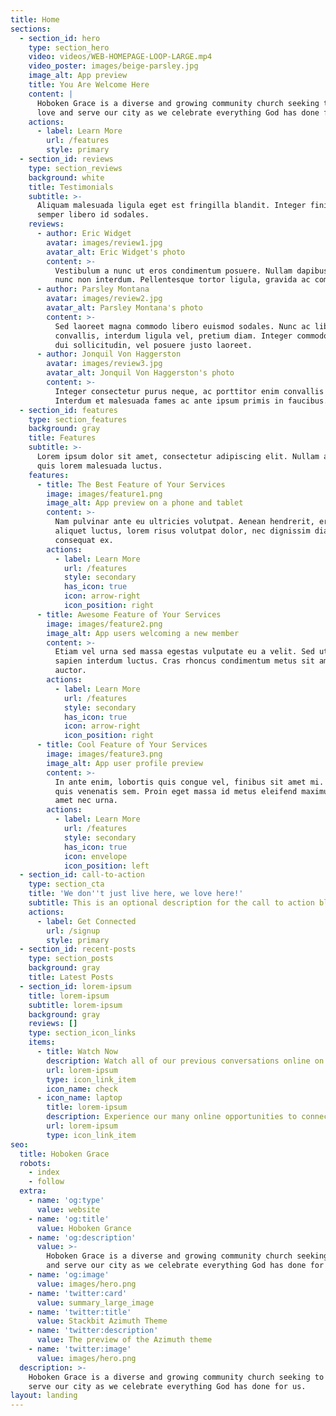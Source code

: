 ```yaml
---
title: Home
sections:
  - section_id: hero
    type: section_hero
    video: videos/WEB-HOMEPAGE-LOOP-LARGE.mp4
    video_poster: images/beige-parsley.jpg
    image_alt: App preview
    title: You Are Welcome Here
    content: |
      Hoboken Grace is a diverse and growing community church seeking to 
      love and serve our city as we celebrate everything God has done for us.
    actions:
      - label: Learn More
        url: /features
        style: primary
  - section_id: reviews
    type: section_reviews
    background: white
    title: Testimonials
    subtitle: >-
      Aliquam malesuada ligula eget est fringilla blandit. Integer finibus
      semper libero id sodales.
    reviews:
      - author: Eric Widget
        avatar: images/review1.jpg
        avatar_alt: Eric Widget's photo
        content: >-
          Vestibulum a nunc ut eros condimentum posuere. Nullam dapibus quis
          nunc non interdum. Pellentesque tortor ligula, gravida ac commodo eu.
      - author: Parsley Montana
        avatar: images/review2.jpg
        avatar_alt: Parsley Montana's photo
        content: >-
          Sed laoreet magna commodo libero euismod sodales. Nunc ac libero
          convallis, interdum ligula vel, pretium diam. Integer commodo sem at
          dui sollicitudin, vel posuere justo laoreet.
      - author: Jonquil Von Haggerston
        avatar: images/review3.jpg
        avatar_alt: Jonquil Von Haggerston's photo
        content: >-
          Integer consectetur purus neque, ac porttitor enim convallis vitae.
          Interdum et malesuada fames ac ante ipsum primis in faucibus.
  - section_id: features
    type: section_features
    background: gray
    title: Features
    subtitle: >-
      Lorem ipsum dolor sit amet, consectetur adipiscing elit. Nullam a metus
      quis lorem malesuada luctus.
    features:
      - title: The Best Feature of Your Services
        image: images/feature1.png
        image_alt: App preview on a phone and tablet
        content: >-
          Nam pulvinar ante eu ultricies volutpat. Aenean hendrerit, eros sed
          aliquet luctus, lorem risus volutpat dolor, nec dignissim diam neque
          consequat ex.
        actions:
          - label: Learn More
            url: /features
            style: secondary
            has_icon: true
            icon: arrow-right
            icon_position: right
      - title: Awesome Feature of Your Services
        image: images/feature2.png
        image_alt: App users welcoming a new member
        content: >-
          Etiam vel urna sed massa egestas vulputate eu a velit. Sed ut nisl nec
          sapien interdum luctus. Cras rhoncus condimentum metus sit amet
          auctor.
        actions:
          - label: Learn More
            url: /features
            style: secondary
            has_icon: true
            icon: arrow-right
            icon_position: right
      - title: Cool Feature of Your Services
        image: images/feature3.png
        image_alt: App user profile preview
        content: >-
          In ante enim, lobortis quis congue vel, finibus sit amet mi. Aenean
          quis venenatis sem. Proin eget massa id metus eleifend maximus sit
          amet nec urna.
        actions:
          - label: Learn More
            url: /features
            style: secondary
            has_icon: true
            icon: envelope
            icon_position: left
  - section_id: call-to-action
    type: section_cta
    title: 'We don''t just live here, we love here!'
    subtitle: This is an optional description for the call to action block.
    actions:
      - label: Get Connected
        url: /signup
        style: primary
  - section_id: recent-posts
    type: section_posts
    background: gray
    title: Latest Posts
  - section_id: lorem-ipsum
    title: lorem-ipsum
    subtitle: lorem-ipsum
    background: gray
    reviews: []
    type: section_icon_links
    items:
      - title: Watch Now
        description: Watch all of our previous conversations online on demand!
        url: lorem-ipsum
        type: icon_link_item
        icon_name: check
      - icon_name: laptop
        title: lorem-ipsum
        description: Experience our many online opportunities to connect and grow!
        url: lorem-ipsum
        type: icon_link_item
seo:
  title: Hoboken Grace
  robots:
    - index
    - follow
  extra:
    - name: 'og:type'
      value: website
    - name: 'og:title'
      value: Hoboken Grance
    - name: 'og:description'
      value: >-
        Hoboken Grace is a diverse and growing community church seeking to love
        and serve our city as we celebrate everything God has done for us.
    - name: 'og:image'
      value: images/hero.png
    - name: 'twitter:card'
      value: summary_large_image
    - name: 'twitter:title'
      value: Stackbit Azimuth Theme
    - name: 'twitter:description'
      value: The preview of the Azimuth theme
    - name: 'twitter:image'
      value: images/hero.png
  description: >-
    Hoboken Grace is a diverse and growing community church seeking to love and
    serve our city as we celebrate everything God has done for us.
layout: landing
---
```

